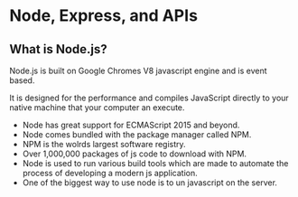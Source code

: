 # Node, Express, and APIs

## What is Node.js?
Node.js is built on Google Chromes V8 javascript engine and is event based.

It is designed for the performance and compiles JavaScript directly to your native machine that your computer an execute.

- Node has great support for ECMAScript 2015 and beyond.
- Node comes bundled with the package manager called NPM.
- NPM is the wolrds largest software registry.
- Over 1,000,000 packages of js code to download with NPM.
- Node is used to run various build tools which are made to automate the process of developing a modern js application.
- One of the biggest way to use node is to un javascript on the server.
